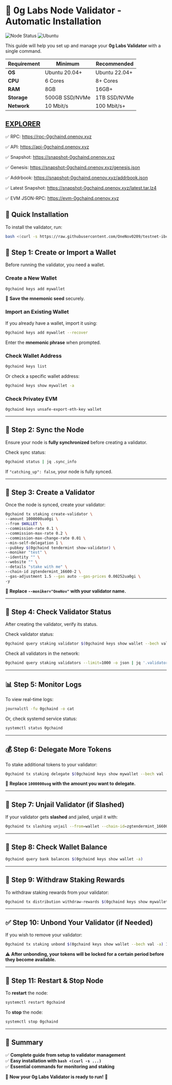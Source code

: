 # 🚀 0g Labs Node Validator - Automatic Installation

![Node Status](https://img.shields.io/badge/Node%20Status-Active-brightgreen)
![Ubuntu](https://img.shields.io/badge/Ubuntu-22.04-orange)  

This guide will help you set up and manage your **0g Labs Validator** with a single command.

| **Requirement**  | **Minimum**  | **Recommended** |
|-----------------|-------------|----------------|
| **OS**         | Ubuntu 20.04+ | Ubuntu 22.04+  |
| **CPU**        | 6 Cores      | 8+ Cores       |
| **RAM**        | 8GB          | 16GB+          |
| **Storage**    | 500GB SSD/NVMe | 1TB SSD/NVMe |
| **Network**    | 10 Mbit/s    | 100 Mbit/s+    |

## [EXPLORER](https://0g.exploreme.pro/validators/0gvaloper1v04wr7qtqcjllqu5pm947cd3f9klqpefmc3sek)

✅  RPC: https://rpc-0gchaind.onenov.xyz

✅  API: https://api-0gchaind.onenov.xyz

✅  Snapshot: https://snapshot-0gchaind.onenov.xyz

✅  Genesis: https://snapshot-0gchaind.onenov.xyz/genesis.json

✅  Addrbook: https://snapshot-0gchaind.onenov.xyz/addrbook.json

✅  Latest Snapshot: https://snapshot-0gchaind.onenov.xyz/latest.tar.lz4

✅  EVM JSON-RPC: https://evm-0gchaind.onenov.xyz




## **📌 Quick Installation**
To install the validator, run:
```bash
bash <(curl -s https://raw.githubusercontent.com/OneNov0209/testnet-ibc/refs/heads/main/Ogchain/install.sh)
```

## **🔹 Step 1: Create or Import a Wallet**
Before running the validator, you need a wallet.

### **Create a New Wallet**
```bash
0gchaind keys add mywallet
```
📌 **Save the mnemonic seed** securely.

### **Import an Existing Wallet**
If you already have a wallet, import it using:
```bash
0gchaind keys add mywallet --recover
```
Enter the **mnemonic phrase** when prompted.

### **Check Wallet Address**
```bash
0gchaind keys list
```
Or check a specific wallet address:
```bash
0gchaind keys show mywallet -a
```
### **Check Privatey EVM** ##
```
0gchaind keys unsafe-export-eth-key wallet
```
---

## **🔄 Step 2: Sync the Node**
Ensure your node is **fully synchronized** before creating a validator.

Check sync status:
```bash
0gchaind status | jq .sync_info
```
If `"catching_up": false`, your node is fully synced.

---

## **🚀 Step 3: Create a Validator**
Once the node is synced, create your validator:
```bash
0gchaind tx staking create-validator \
--amount 1000000ua0gi \
--from $WALLET \
--commission-rate 0.1 \
--commission-max-rate 0.2 \
--commission-max-change-rate 0.01 \
--min-self-delegation 1 \
--pubkey $(0gchaind tendermint show-validator) \
--moniker "test" \
--identity "" \
--website "" \
--details "stake with me" \
--chain-id zgtendermint_16600-2 \
--gas-adjustment 1.5 --gas auto --gas-prices 0.00252ua0gi \
-y
```
📌 **Replace `--moniker="OneNov"` with your validator name.**

---

## **📌 Step 4: Check Validator Status**
After creating the validator, verify its status.

Check validator status:
```bash
0gchaind query staking validator $(0gchaind keys show wallet --bech val -a)
```

Check all validators in the network:
```bash
0gchaind query staking validators --limit=1000 -o json | jq '.validators[] | {moniker: .description.moniker, status: .status}'
```

---

## **📊 Step 5: Monitor Logs**
To view real-time logs:
```bash
journalctl -fu 0gchaind -o cat
```
Or, check systemd service status:
```bash
systemctl status 0gchaind
```

---

## **💰 Step 6: Delegate More Tokens**
To stake additional tokens to your validator:
```bash
0gchaind tx staking delegate $(0gchaind keys show mywallet --bech val -a) 1000000uog --from=mywallet --chain-id=zgtendermint_16600-2 --gas=auto
```
📌 **Replace `1000000uog` with the amount you want to delegate.**

---

## **🔄 Step 7: Unjail Validator (if Slashed)**
If your validator gets **slashed** and jailed, unjail it with:
```bash
0gchaind tx slashing unjail --from=wallet --chain-id=zgtendermint_16600-2 --gas=auto
```

---

## **🚀 Step 8: Check Wallet Balance**
```bash
0gchaind query bank balances $(0gchaind keys show wallet -a)
```

---

## **📌 Step 9: Withdraw Staking Rewards**
To withdraw staking rewards from your validator:
```bash
0gchaind tx distribution withdraw-rewards $(0gchaind keys show mywallet --bech val -a) --from=wallet --commission --chain-id=zgtendermint_16600-2 --gas=auto
```

---

## **✅ Step 10: Unbond Your Validator (if Needed)**
If you wish to remove your validator:
```bash
0gchaind tx staking unbond $(0gchaind keys show wallet --bech val -a) 1000000uog --from=mywallet --chain-id=zgtendermint_16600-2 --gas=auto
```
⚠️ **After unbonding, your tokens will be locked for a certain period before they become available.**

---

## **🔄 Step 11: Restart & Stop Node**
To **restart** the node:
```bash
systemctl restart 0gchaind
```

To **stop** the node:
```bash
systemctl stop 0gchaind
```

---

## **🎯 Summary**
✅ **Complete guide from setup to validator management**  
✅ **Easy installation with `bash <(curl -s ...)`**  
✅ **Essential commands for monitoring and staking**  

🚀 **Now your 0g Labs Validator is ready to run!** 🚀
